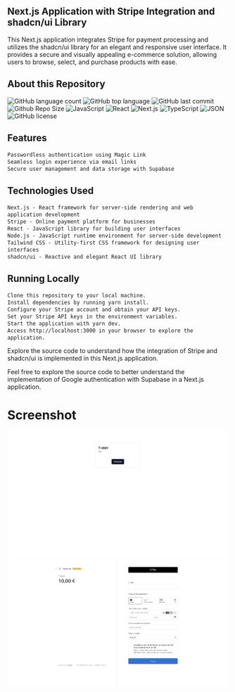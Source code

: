 ## Next.js Application with Stripe Integration and shadcn/ui Library

This Next.js application integrates Stripe for payment processing and utilizes the shadcn/ui library for an elegant and responsive user interface. It provides a secure and visually appealing e-commerce solution, allowing users to browse, select, and purchase products with ease.

## About this Repository

![GitHub language count](https://img.shields.io/github/languages/count/badiniibrahim/nextjs-14-todo-app-server-action-with-prisma)
![GitHub top language](https://img.shields.io/github/languages/top/badiniibrahim/nextjs-14-todo-app-server-action-with-prisma)
![GitHub last commit](https://img.shields.io/github/last-commit/badiniibrahim/nextjs-14-todo-app-server-action-with-prisma)
![Github Repo Size](https://img.shields.io/github/repo-size/badiniibrahim/nextjs-14-todo-app-server-action-with-prisma)
<img src="https://img.shields.io/badge/JavaScript-F7DF1E.svg?style&logo=JavaScript&logoColor=black" alt="JavaScript" />
<img src="https://img.shields.io/badge/React-61DAFB.svg?style&logo=React&logoColor=black" alt="React" />
<img src="https://img.shields.io/badge/next.js-000000?style=for-the-badge&logo=nextdotjs&logoColor=white" alt="Next.js"/>
<img src="https://img.shields.io/badge/TypeScript-3178C6.svg?style&logo=TypeScript&logoColor=white" alt="TypeScript" />
<img src="https://img.shields.io/badge/JSON-000000.svg?style&logo=JSON&logoColor=white" alt="JSON" />
<img src="https://img.shields.io/github/license/Yuberley/ChatGPT-App-React-Native-TypeScript?style&color=5D6D7E" alt="GitHub license" />

## Features

    Passwordless authentication using Magic Link
    Seamless login experience via email links
    Secure user management and data storage with Supabase

## Technologies Used

    Next.js - React framework for server-side rendering and web application development
    Stripe - Online payment platform for businesses
    React - JavaScript library for building user interfaces
    Node.js - JavaScript runtime environment for server-side development
    Tailwind CSS - Utility-first CSS framework for designing user interfaces
    shadcn/ui - Reactive and elegant React UI library

## Running Locally

    Clone this repository to your local machine.
    Install dependencies by running yarn install.
    Configure your Stripe account and obtain your API keys.
    Set your Stripe API keys in the environment variables.
    Start the application with yarn dev.
    Access http://localhost:3000 in your browser to explore the application.

Explore the source code to understand how the integration of Stripe and shadcn/ui is implemented in this Next.js application.

Feel free to explore the source code to better understand the implementation of Google authentication with Supabase in a Next.js application.

# Screenshot

![alt text](1.png)
![alt text](2.png)
